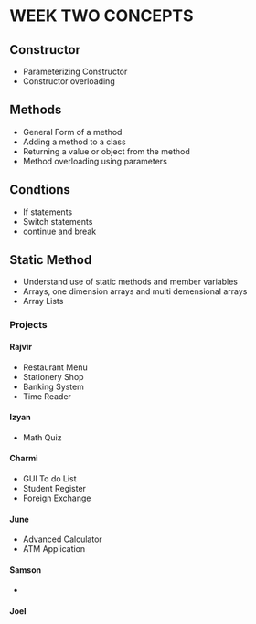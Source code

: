 # WEEK TWO CONCEPTS

## Constructor
- Parameterizing Constructor
- Constructor overloading

## Methods
- General Form of a method
- Adding a method to a class
- Returning a value or object from the method
- Method overloading using parameters

## Condtions
- If statements
- Switch statements
- continue and break

## Static Method
- Understand use of static methods and member variables
- Arrays, one dimension arrays and multi demensional arrays
- Array Lists

### Projects
#### Rajvir
- Restaurant Menu
- Stationery Shop
- Banking System
- Time Reader

#### Izyan
- Math Quiz

#### Charmi
- GUI To do List
- Student Register
- Foreign Exchange

#### June
- Advanced Calculator
- ATM Application

#### Samson
-


#### Joel